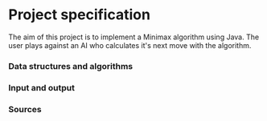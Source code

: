 # Project specification

The aim of this project is to implement a Minimax algorithm using Java. The user plays against an AI who calculates it's next move with the algorithm.

### Data structures and algorithms

### Input and output

### Sources
